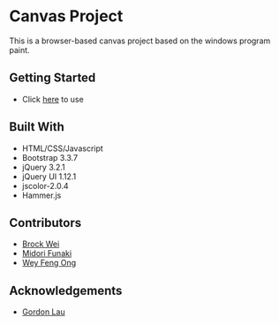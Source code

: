 # Canvas Project
This is a browser-based canvas project based on the windows program paint. 

## Getting Started
 - Click [here](https://brockwei.github.io/canvas/) to use 

## Built With
 - HTML/CSS/Javascript
 - Bootstrap 3.3.7
 - jQuery 3.2.1
 - jQuery UI 1.12.1
 - jscolor-2.0.4
 - Hammer.js

## Contributors
 - [Brock Wei](brockwei.github.io) 
 - [Midori Funaki](midori-funaki.github.io)
 - [Wey Feng Ong](https://github.com/weyfengaccelerate)

## Acknowledgements
 - [Gordon Lau](https://github.com/gordonlau) 